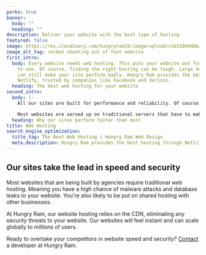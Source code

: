 ```yaml
---
perks: true
banner:
  body: ""
  heading: ""
description: Deliver your website with the best type of hosting
featured: false
image: https://res.cloudinary.com/hungryram19/image/upload/v1631899408/hungryram/fast-website-rocket_hvpluk.jpg
image_alt_tag: rocket shooting out of fast website
first_intro:
  body: Every website needs web hosting. This puts your website out for the world
    to see. Of course, finding the right hosting can be tough. Large hosting companies
    can still make your site perform badly. Hungry Ram provides the best hosting through
    Netlify, trusted by companies like Facebook and Verizon.
  heading: The best web hosting for your website
second_intro:
  body: |-
    All our sites are built for performance and reliability. Of course, once the site is built it needs to be put on a reliable host. Netlify focuses on speed and performance and will deliver a blazing-fast website. This is the main reason we've decided to use them for hosting.

    Most websites are served up on traditional servers that have to make additional requests to the server. Netlify delivers websites through a CDN _(Content Delivery Network)_. In short - a CDN means faster internet for your customers.
  heading: Why our sites perform faster than most
title: Web Hosting
search_engine_optimization:
  title_tag: The Best Web Hosting | Hungry Ram Web Design
  meta_description: Hungry Ram provides the best hosting through Netlify, trusted by companies like Facebook and Verizon.
---
```

## Our sites take the lead in speed and security

Most websites that are being built by agencies require traditional web hosting. Meaning you have a high chance of malware attacks and database leaks to your website. You're also likely to be put on shared hosting with other businesses.

At Hungry Ram, our website hosting relies on the CDN, eliminating any security threats to your website. Our websites will feel instant and can scale globally to millions of users.

Ready to overtake your competitors in website speed and security? [Contact](/contact) a developer at Hungry Ram.